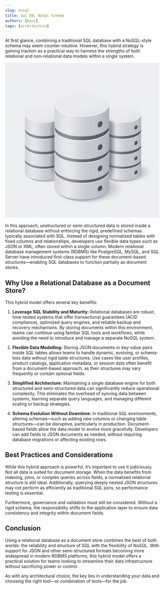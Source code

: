```yaml
---
slug: nosql
title: Sql DB, NoSql Schema
authors: [kavi]
tags: [architecture]
---
```


At first glance, combining a traditional SQL database with a NoSQL-style schema may seem counter-intuitive. However, this hybrid strategy is gaining traction as a practical way to harness the strengths of both relational and non-relational data models within a single system.

<!-- truncate -->

![nosql](./img/nosql.jpg)

In this approach, unstructured or semi-structured data is stored inside a relational database without enforcing the rigid, predefined schemas typically associated with SQL. Instead of designing normalized tables with fixed columns and relationships, developers use flexible data types such as JSON or XML, often stored within a single column. Modern relational database management systems (RDBMS) like PostgreSQL, MySQL, and SQL Server have introduced first-class support for these document-based structures—enabling SQL databases to function partially as document stores.

## Why Use a Relational Database as a Document Store?

This hybrid model offers several key benefits:

1. **Leverage SQL Stability and Maturity:**
   Relational databases are robust, time-tested systems that offer transactional guarantees (ACID compliance), optimized query engines, and reliable backup and recovery mechanisms. By storing documents within this environment, teams can continue using familiar SQL tools and workflows, while avoiding the need to introduce and manage a separate NoSQL system.

2. **Flexible Data Modelling:**
   Storing JSON documents or key-value pairs inside SQL tables allows teams to handle dynamic, evolving, or schema-less data without rigid table structures. Use cases like user profiles, product catalogs, application metadata, or session data often benefit from a document-based approach, as their structures may vary frequently or contain optional fields.

3. **Simplified Architecture:**
   Maintaining a single database engine for both structured and semi-structured data can significantly reduce operational complexity. This eliminates the overhead of syncing data between systems, learning separate query languages, and managing different scaling or backup strategies.

4. **Schema Evolution Without Downtime:**
   In traditional SQL environments, altering schemas—such as adding new columns or changing table structures—can be disruptive, particularly in production. Document-based fields allow the data model to evolve more gracefully. Developers can add fields to JSON documents as needed, without requiring database migrations or affecting existing rows.

## Best Practices and Considerations

While this hybrid approach is powerful, it’s important to use it judiciously. Not all data is suited for document storage. When the data benefits from indexing, joins, or complex queries across fields, a normalized relational structure is still ideal. Additionally, querying deeply nested JSON structures may not perform as efficiently as traditional SQL joins, so performance testing is essential.

Furthermore, governance and validation must still be considered. Without a rigid schema, the responsibility shifts to the application layer to ensure data consistency and integrity within document fields.

## Conclusion

Using a relational database as a document store combines the best of both worlds: the reliability and structure of SQL with the flexibility of NoSQL. With support for JSON and other semi-structured formats becoming more widespread in modern RDBMS platforms, this hybrid model offers a practical solution for teams looking to streamline their data infrastructure without sacrificing power or control.

As with any architectural choice, the key lies in understanding your data and choosing the right tool—or combination of tools—for the job.
